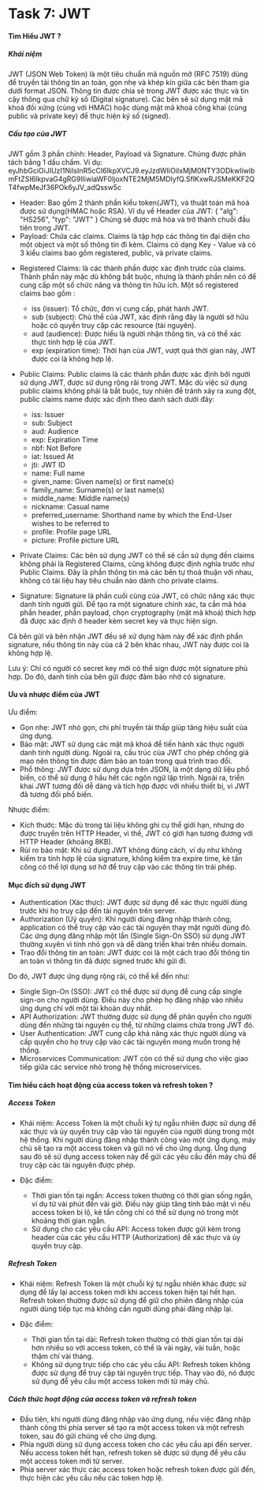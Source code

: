 # Task 7: JWT

#### Tìm Hiểu JWT ?

##### Khái niệm

JWT (JSON Web Token) là một tiêu chuẩn mã nguồn mở (RFC 7519) dùng để truyền tải thông tin an toàn, gọn nhẹ và khép kín giữa các bên tham gia dưới format JSON. Thông tin được chia sẻ trong JWT được xác thực và tin cậy thông qua chữ ký số (Digital signature). Các bên sẽ sử dụng mật mã khoá đối xứng (cùng với HMAC) hoặc dùng mật mã khoá công khai (cùng public và private key) để thực hiện ký số (signed).

##### Cấu tạo của JWT

JWT gồm 3 phần chính: Header, Payload và Signature. Chúng được phân tách bằng 1 dấu chấm.
Ví dụ:
eyJhbGciOiJIUzI1NiIsInR5cCI6IkpXVCJ9.eyJzdWIiOiIxMjM0NTY3ODkwIiwibmFtZSI6IkpvaG4gRG9lIiwiaWF0IjoxNTE2MjM5MDIyfQ.SflKxwRJSMeKKF2QT4fwpMeJf36POk6yJV_adQssw5c

- Header: Bao gồm 2 thành phần kiểu token(JWT), và thuật toán mã hoá được sử dụng(HMAC hoặc RSA).
  Ví dụ về Header của JWT:
  {
  "alg": "HS256",
  "typ": "JWT"
  }
  Chúng sẽ được mã hóa và trở thành chuỗi đầu tiên trong JWT.
- Payload: Chứa các claims. Claims là tập hợp các thông tin đại diện cho một object và một số thông tin đi kèm. Claims có dạng Key - Value và có 3 kiểu claims bao gồm registered, public, và private claims.

* Registered Claims: là các thành phần được xác định trước của claims. Thành phần này mặc dù không bắt buộc, nhưng là thành phần nên có để cung cấp một số chức năng và thông tin hữu ích.
  Một số registered claims bao gồm :

  - iss (issuer): Tổ chức, đơn vị cung cấp, phát hành JWT.
  - sub (subject): Chủ thể của JWT, xác định rằng đây là người sở hữu hoặc có quyền truy cập các resource (tài nguyên).
  - aud (audience): Được hiểu là người nhận thông tin, và có thể xác thực tính hợp lệ của JWT.
  - exp (expiration time): Thời hạn của JWT, vượt quá thời gian này, JWT được coi là không hợp lệ.

* Public Claims: Public claims là các thành phần được xác định bởi người sử dụng JWT, được sử dụng rộng rãi trong JWT. Mặc dù việc sử dụng public claims không phải là bắt buộc, tuy nhiên để tránh xảy ra xung đột, public claims name được xác định theo danh sách dưới đây:

  - iss: Issuer
  - sub: Subject
  - aud: Audience
  - exp: Expiration Time
  - nbf: Not Before
  - iat: Issued At
  - jti: JWT ID
  - name: Full name
  - given_name: Given name(s) or first name(s)
  - family_name: Surname(s) or last name(s)
  - middle_name: Middle name(s)
  - nickname: Casual name
  - preferred_username: Shorthand name by which the End-User wishes to be referred to
  - profile: Profile page URL
  - picture: Profile picture URL

* Private Claims: Các bên sử dụng JWT có thể sẽ cần sử dụng đến claims không phải là Registered Claims, cũng không được định nghĩa trước như Public Claims. Đây là phần thông tin mà các bên tự thoả thuận với nhau, không có tài liệu hay tiêu chuẩn nào dành cho private claims.

* Signature: Signature là phần cuối cùng của JWT, có chức năng xác thực danh tính người gửi. Để tạo ra một signature chính xác, ta cần mã hóa phần header, phần payload, chọn cryptography (mật mã khoá) thích hợp đã được xác định ở header kèm secret key và thực hiện sign.

Cả bên gửi và bên nhận JWT đều sẽ xử dụng hàm này để xác định phần signature, nếu thông tin này của cả 2 bên khác nhau, JWT này được coi là không hợp lệ.

Lưu ý: Chỉ có người có secret key mới có thể sign được một signature phù hợp. Do đó, danh tính của bên gửi được đảm bảo nhờ có signature.

#### Ưu và nhược điểm của JWT

Ưu điểm:

- Gọn nhẹ: JWT nhỏ gọn, chi phí truyền tải thấp giúp tăng hiệu suất của ứng dụng.
- Bảo mật: JWT sử dụng các mật mã khoá để tiến hành xác thực người danh tính người dùng. Ngoài ra, cấu trúc của JWT cho phép chống giả mạo nên thông tin được đảm bảo an toàn trong quá trình trao đổi.
- Phổ thông: JWT được sử dụng dựa trên JSON, là một dạng dữ liệu phổ biến, có thể sử dụng ở hầu hết các ngôn ngữ lập trình. Ngoài ra, triển khai JWT tương đối dễ dàng và tích hợp được với nhiều thiết bị, vì JWT đã tương đối phổ biến.

Nhược điểm:

- Kích thước: Mặc dù trong tài liệu không ghi cụ thể giới hạn, nhưng do được truyền trên HTTP Header, vì thế, JWT có giới hạn tương đương với HTTP Header (khoảng 8KB).
- Rủi ro bảo mật: Khi sử dụng JWT không đúng cách, ví dụ như không kiểm tra tính hợp lệ của signature, không kiểm tra expire time, kẻ tấn công có thể lợi dụng sơ hở để truy cập vào các thông tin trái phép.

#### Mục đích sử dụng JWT

- Authentication (Xác thực): JWT được sử dụng để xác thực người dùng trước khi họ truy cập đến tài nguyên trên server.
- Authorization (Uỷ quyền): Khi người dùng đăng nhập thành công, application có thể truy cập vào các tài nguyên thay mặt người dùng đó. Các ứng dụng đăng nhập một lần (Single Sign-On SSO) sử dụng JWT thường xuyên vì tính nhỏ gọn và dễ dàng triển khai trên nhiều domain.
- Trao đổi thông tin an toàn: JWT được coi là một cách trao đổi thông tin an toàn vì thông tin đã được signed trước khi gửi đi.

Do đó, JWT được ứng dụng rộng rãi, có thể kể đến như:

- Single Sign-On (SSO): JWT có thể được sử dụng để cung cấp single sign-on cho người dùng. Điều này cho phép họ đăng nhập vào nhiều ứng dụng chỉ với một tài khoản duy nhất.
- API Authorization: JWT thường được sử dụng để phân quyền cho người dùng đến những tài nguyên cụ thể, từ những claims chứa trong JWT đó.
- User Authentication: JWT cung cấp khả năng xác thực người dùng và cấp quyền cho họ truy cập vào các tài nguyên mong muốn trong hệ thống.
- Microservices Communication: JWT còn có thể sử dụng cho việc giao tiếp giữa các service nhỏ trong hệ thống microservices.

#### Tìm hiểu cách hoạt động của access token và refresh token ?

##### Access Token

- Khái niệm: Access Token là một chuỗi ký tự ngẫu nhiên được sử dụng để xác thực và ủy quyền truy cập vào tài nguyên của người dùng trong một hệ thống. Khi người dùng đăng nhập thành công vào một ứng dụng, máy chủ sẽ tạo ra một access token và gửi nó về cho ứng dụng. Ứng dụng sau đó sẽ sử dụng access token này để gửi các yêu cầu đến máy chủ để truy cập các tài nguyên được phép.

- Đặc điểm:
  - Thời gian tồn tại ngắn: Access token thường có thời gian sống ngắn, ví dụ từ vài phút đến vài giờ. Điều này giúp tăng tính bảo mật vì nếu access token bị lộ, kẻ tấn công chỉ có thể sử dụng nó trong một khoảng thời gian ngắn.
  - Sử dụng cho các yêu cầu API: Access token được gửi kèm trong header của các yêu cầu HTTP (Authorization) để xác thực và ủy quyền truy cập.

##### Refresh Token

- Khái niệm: Refresh Token là một chuỗi ký tự ngẫu nhiên khác được sử dụng để lấy lại access token mới khi access token hiện tại hết hạn. Refresh token thường được sử dụng để giữ cho phiên đăng nhập của người dùng tiếp tục mà không cần người dùng phải đăng nhập lại.

- Đặc điểm:
  - Thời gian tồn tại dài: Refresh token thường có thời gian tồn tại dài hơn nhiều so với access token, có thể là vài ngày, vài tuần, hoặc thậm chí vài tháng.
  - Không sử dụng trực tiếp cho các yêu cầu API: Refresh token không được sử dụng để truy cập tài nguyên trực tiếp. Thay vào đó, nó được sử dụng để yêu cầu một access token mới từ máy chủ.

##### Cách thức hoạt động của access token và refresh token

- Đầu tiên, khi người dùng đăng nhập vào ứng dụng, nếu việc đăng nhập thành công thì phía server sẽ tạo ra một access token và một refresh token, sau đó gửi chúng về cho ứng dụng.
- Phía người dùng sử dụng access token cho các yêu cầu api đến server. Nếu access token hết hạn, refresh token sẽ được sử dụng để yêu cầu một access token mới từ server.
- Phía server xác thực các access token hoặc refresh token được gửi đến, thực hiện các yêu cầu nếu các token hợp lệ.
